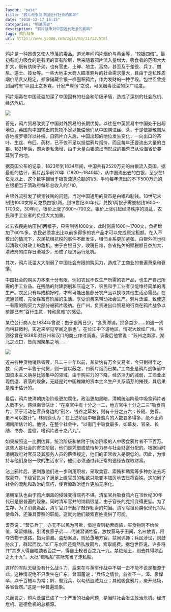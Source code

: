 ```yaml
---
layout: "post"
title: "鸦片战争对中国近代社会的影响"
date: "2018-12-17 16:15"
categories: "明清历史"
description: "鸦片战争对中国近代社会的影响"
tags: 鸦片战争
url: https://www.y5000.com/zgls/mq/31713.html
---
```






鸦片是一种昂贵又使人堕落的毒品。道光年间鸦片烟价与黄金等，“较银四倍”。最初有能力吸食的是有闲的富有阶层，后来随着鸦片流入量增大，吸食者的范围大大扩大，既有纨绔子弟，也有官吏、士绅、地主、富商，甚至及于差役、兵丁、僧尼、道士、妓女等。一些大地主大商人瞄准鸦片的社会需求量大，且由于走私性质烟价昂贵又稳定，都像储藏金银一样囤积鸦片，作为发财的一种手段。包世臣曾提到当时有“以囤土之多寡，计家产厚薄”之说，可见烟毒泛滥的深广程度。

鸦片烟毒在中国泛滥加深了中国固有的社会和阶级矛盾，造成了深刻的社会危机、经济危机。

![](https://img.y5000.com/uploads/allimg/180730/8-1PI0114413625.jpg)

首先，鸦片贸易改变了中国对外贸易的长期优势。以往在中英贸易中中国处于出超地位，英国向中国输出的货物不足以抵偿他们从中国购进丝、茶，于是依靠散商从各地搜罗银洋以补偿。自鸦片介入后，中国出超的地位发生变化，一向出口的茶叶、生丝、布匹、药材，已不仅不足以抵偿鸦片烟价，而且每年还要流出大量的白银。1821年后，鸦片走私激增，由于大量白银流出而形成的银荒已从沿海省份蔓延到了内地。

据英国公布的记录，1823年到1834年间，中国共有2520万元的白银流入英国。据最低的估计，鸦片战争前20年（1820～1840年），从中国流出去的白银，至少在1亿元以上，这个数字相当于银货流通总额的1/5，平均每年流出的不下500万元的白银相当于清政府每年总收入的1/10。

白银外流引发了银贵钱贱的问题。当时中国通用的货币是白银和制钱。18世纪末制钱1000文即可兑换白银1两，到19世纪30年代，兑换1两银子需要制钱1600～1700文，30年间，银价上涨了600～700文。银价上涨引起经济秩序的混乱，农民和手工业者的负担大大加重。

过去农民完纳田税1两银子，只需制钱1000文，此时则需1600～1700文，负担增加了60%多。农民必须拿出比以前多得多的农产品才可以完成原定租额。在入不敷出的情况下，农民抗租抗税的事件不断发生，租佃关系更加紧张。白银外流也引起清政府财政上的危机，由于白银日少，收税日难，各省拖欠的赋税额日益加大，清政府的库存日渐减少，形成了经济运行危机。

其次，鸦片泛滥大大削弱了中国社会有限的购买力，造成了工商业的普遍萧条和衰落。

中国社会的购买力本来十分有限，例如农民不仅生产所需的农产品，也生产自己所需的手工业品。在残酷的封建剥削和压迫之下，农民和手工业者仅能维持简单的再生产。农民只有年成稍好时，才有可能出售部分农产品以换取其他生活必需品。在流通领域，完全靠富有阶层的生活、享受消费来带动社会生产。鸦片泛滥，致使这一有限的购买力大部分被鸦片吸纳。在广州，负责进出口贸易的行商在鸦片战争以前即已有“百行生意，转动愈难”的感受。

某位公行商人在1834年曾说：由于银两日少，“各货滞销，损多益少……如遇一货而稍获微利，实近来罕见罕闻之事也”。在长江中下游地区，情况大致如广州。林则徐曾在1838年对苏州和汉口的商业作过调查。调查后他曾说：“苏州之南濠、湖北之汉口，皆阛阓聚集之地……

![](https://img.y5000.com/uploads/allimg/180730/8-1PI0114430103.jpg)

近来各种货物销路皆疲，凡二三十年以前，某货约有万金交易者，今只剩得半之数，问其一半售于何货，则一言以蔽之，曰鸦片烟而已矣。”工商业是鸦片战争前中国资本主义萌芽比较集中的领域，由于购买力的下降，经济活力的减弱，工商业出现倒退、衰落的现象，无疑是对中国稚嫩的资本主义生产关系萌芽的摧残，其后果是难于估计的。

最后，鸦片使清朝统治阶级更加腐化，政治更加黑暗。清朝统治阶级中吸食鸦片者人数不少。蒋湘南曾估计：“在京官中有十分之一二，地方官中十分之二三”吸食鸦片，至于活动在官员身边的“刑名、钱谷之幕友，则有十分之五六；长随、吏胥，更不可以数计”。林则徐认为：在上述阶层中吸食鸦片的人数要多得多，绝不止蒋湘南所估计的。他说，在整个社会中，“以衙门中吸食最多，如幕友、官亲、长随、书办、差役，嗜鸦片者十之八九”。

如果按照这一比例估算，统治阶级和依附于统治阶级的人中吸食鸦片者不下百万。这些人是社会的寄生阶层，他们是凭借或依恃势力参与社会财富分配的。根据当时清朝政府对官员及其服务人员的薪俸规定，他们的正常收入是很低的。因此，为维持与他们身份一致的生活水平，他们必须通过非正常的途径去谋取财富。

沾上鸦片后，更刺激他们进一步利用职权，采取卖官、索贿和勒索等多种办法去巧取豪夺。下级官员为了满足上级官员的私欲只能变本加厉地去压榨百姓。这加剧了社会的混乱和政治的腐朽，使官僚政治运作更加无序化。

清朝军队也由于鸦片烟毒的侵蚀变得腐朽不堪。清军官兵吸食鸦片在19世纪30年代已是很普遍的现象。同时清军官弁的饷糈很低，由于官长的克扣变得更低。为了生存，为了消费毒品，清军官弁干起了敲诈勒索的勾当。清军除担负类似现代军队使命外，还兼具警察的职能。这就为他们敲索百姓提供了可能。

耆英说：“营员兵丁，亦无不以民为可欺，借巡查则勒索商旅，买食物则不给价值，窝留娼赌，引诱良家子弟……代贼潜销牲畜，放牧营马于田间，名曰放青，阻夺货物于道路，指为偷漏。盗劫案发，则怂恿地方官，扶同讳饰；兵民涉讼，则鼓胁众丁，群起而攻。”如广东水师还竟然私放鸦片，索取规费。据包世臣说，许多将弁“其岁入得自粮饷者百之一，得自土规者百之九十九。禁绝烟土，则去其得项百之九十九”。大批“缉私船”实际充当了走私船。

这样的军队无疑没有什么战斗力，后来在与英军作战中不堪一击不能不说是根源于此。这种情况绝不只发生在广东。曾国藩说：“兵伍之情状，各省不一，漳、泉悍卒，以千百械斗为常；黔、蜀冗兵，以勾结盗贼为业；其他吸食鸦片，聚开赌场，各省皆然。”这是一种普遍现象。

总而言之，鸦片泛滥已成了一个严重的社会问题，是当时社会发生政治危机、经济危机、道德危机的总根源。
